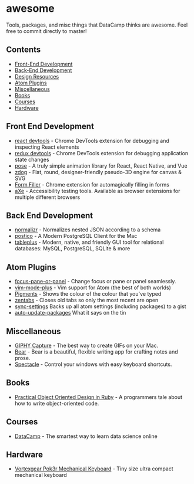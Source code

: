 # awesome

Tools, packages, and misc things that DataCamp thinks are awesome. Feel free to commit directly to master!

## Contents

- [Front-End Development](#front-end-development)
- [Back-End Development](#back-end-development)
- [Design Resources](#design-resources)
- [Atom Plugins](#atom-plugins)
- [Miscellaneous](#miscellaneous)
- [Books](#books)
- [Courses](#courses)
- [Hardware](#hardware)

## Front End Development

- [react devtools](https://chrome.google.com/webstore/detail/react-developer-tools/fmkadmapgofadopljbjfkapdkoienihi?hl=en) - Chrome DevTools extension for debugging and inspecting React elements
- [redux devtools](https://chrome.google.com/webstore/detail/redux-devtools/lmhkpmbekcpmknklioeibfkpmmfibljd?hl=en) - Chrome DevTools extension for debugging application state changes
- [pose](https://popmotion.io/pose/) - A truly simple animation library for React, React Native, and Vue
- [zdog](https://github.com/metafizzy/zdog) - Flat, round, designer-friendly pseudo-3D engine for canvas & SVG
- [Form Filler](https://chrome.google.com/webstore/detail/form-filler/bnjjngeaknajbdcgpfkgnonkmififhfo) - Chrome extension for automagically filling in forms
- [aXe](https://www.deque.com/axe/) - Accessibility testing tools. Available as browser extensions for multiple different browsers

## Back End Development

- [normalizr](https://github.com/paularmstrong/normalizr) - Normalizes nested JSON according to a schema
- [postico](https://eggerapps.at/postico/) - A Modern PostgreSQL Client for the Mac
- [tableplus](https://tableplus.com/) - Modern, native, and friendly GUI tool for relational databases: MySQL, PostgreSQL, SQLite & more

## Atom Plugins

- [focus-pane-or-panel](https://atom.io/packages/focus-pane-or-panel) - Change focus or pane or panel seamlessly.
- [vim-mode-plus](https://atom.io/packages/vim-mode-plus) - Vim support for Atom (the best of both worlds)
- [Pigments](https://atom.io/packages/pigments) - Shows the colour of the colour that you've typed
- [zentabs](https://atom.io/packages/zentabs) - Closes old tabs so only the most recent are open
- [sync-settings](https://atom.io/packages/sync-settings) Backs up all atom settings (including packages) to a gist
- [auto-update-packages](https://atom.io/packages/auto-update-packages) What it says on the tin

## Miscellaneous

- [GIPHY Capture](https://apps.apple.com/us/app/giphy-capture-the-gif-maker/id668208984?mt=12) - The best way to create GIFs on your Mac.
- [Bear](https://bear.app/) - Bear is a beautiful, flexible writing app for crafting notes and prose.
- [Spectacle](https://www.spectacleapp.com/) - Control your windows with easy keyboard shortcuts.

## Books

- [Practical Object Oriented Design in Ruby](https://www.poodr.com/) - A programmers tale about how to write object-oriented code.

## Courses
- [DataCamp](https://www.datacamp.com) - The smartest way to learn data science online

## Hardware
- [Vortexgear Pok3r Mechanical Keyboard](https://www.amazon.com/gp/product/B07FKN7Z95/ref=ppx_yo_dt_b_asin_title_o01_s00?ie=UTF8&psc=1) - Tiny size ultra compact mechanical keyboard
